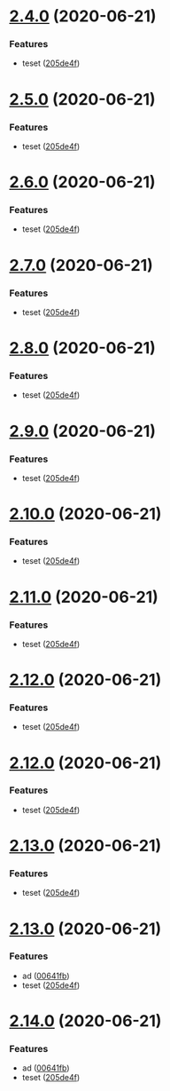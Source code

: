 # [2.4.0](https://github.com/ohmyform/ohmyform/compare/0.2.3...2.4.0) (2020-06-21)


### Features

* teset ([205de4f](https://github.com/ohmyform/ohmyform/commit/205de4f9c0218edec9e4aad86e382e8dd4745026))



# [2.5.0](https://github.com/ohmyform/ohmyform/compare/0.2.3...2.5.0) (2020-06-21)


### Features

* teset ([205de4f](https://github.com/ohmyform/ohmyform/commit/205de4f9c0218edec9e4aad86e382e8dd4745026))



# [2.6.0](https://github.com/ohmyform/ohmyform/compare/0.2.3...2.6.0) (2020-06-21)


### Features

* teset ([205de4f](https://github.com/ohmyform/ohmyform/commit/205de4f9c0218edec9e4aad86e382e8dd4745026))



# [2.7.0](https://github.com/ohmyform/ohmyform/compare/0.2.3...2.7.0) (2020-06-21)


### Features

* teset ([205de4f](https://github.com/ohmyform/ohmyform/commit/205de4f9c0218edec9e4aad86e382e8dd4745026))



# [2.8.0](https://github.com/ohmyform/ohmyform/compare/0.2.3...2.8.0) (2020-06-21)


### Features

* teset ([205de4f](https://github.com/ohmyform/ohmyform/commit/205de4f9c0218edec9e4aad86e382e8dd4745026))



# [2.9.0](https://github.com/ohmyform/ohmyform/compare/0.2.3...2.9.0) (2020-06-21)


### Features

* teset ([205de4f](https://github.com/ohmyform/ohmyform/commit/205de4f9c0218edec9e4aad86e382e8dd4745026))



# [2.10.0](https://github.com/ohmyform/ohmyform/compare/0.2.3...2.10.0) (2020-06-21)


### Features

* teset ([205de4f](https://github.com/ohmyform/ohmyform/commit/205de4f9c0218edec9e4aad86e382e8dd4745026))



# [2.11.0](https://github.com/ohmyform/ohmyform/compare/0.2.3...2.11.0) (2020-06-21)


### Features

* teset ([205de4f](https://github.com/ohmyform/ohmyform/commit/205de4f9c0218edec9e4aad86e382e8dd4745026))



# [2.12.0](https://github.com/ohmyform/ohmyform/compare/0.2.3...2.12.0) (2020-06-21)


### Features

* teset ([205de4f](https://github.com/ohmyform/ohmyform/commit/205de4f9c0218edec9e4aad86e382e8dd4745026))



# [2.12.0](https://github.com/ohmyform/ohmyform/compare/0.2.3...2.12.0) (2020-06-21)


### Features

* teset ([205de4f](https://github.com/ohmyform/ohmyform/commit/205de4f9c0218edec9e4aad86e382e8dd4745026))



# [2.13.0](https://github.com/ohmyform/ohmyform/compare/0.2.3...2.13.0) (2020-06-21)


### Features

* teset ([205de4f](https://github.com/ohmyform/ohmyform/commit/205de4f9c0218edec9e4aad86e382e8dd4745026))



# [2.13.0](https://github.com/ohmyform/ohmyform/compare/0.2.3...2.13.0) (2020-06-21)


### Features

* ad ([00641fb](https://github.com/ohmyform/ohmyform/commit/00641fb4a56632a91a6536dc0c1adc5808ac1866))
* teset ([205de4f](https://github.com/ohmyform/ohmyform/commit/205de4f9c0218edec9e4aad86e382e8dd4745026))



# [2.14.0](https://github.com/ohmyform/ohmyform/compare/0.2.3...2.14.0) (2020-06-21)


### Features

* ad ([00641fb](https://github.com/ohmyform/ohmyform/commit/00641fb4a56632a91a6536dc0c1adc5808ac1866))
* teset ([205de4f](https://github.com/ohmyform/ohmyform/commit/205de4f9c0218edec9e4aad86e382e8dd4745026))



